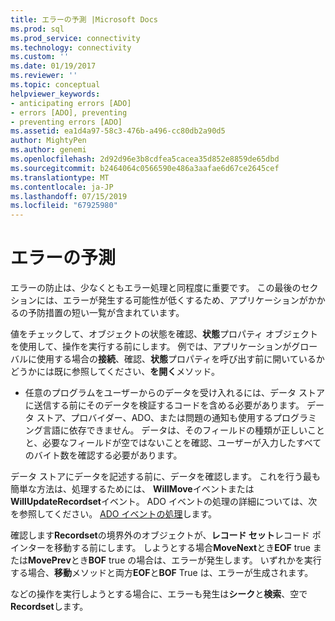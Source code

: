 ```yaml
---
title: エラーの予測 |Microsoft Docs
ms.prod: sql
ms.prod_service: connectivity
ms.technology: connectivity
ms.custom: ''
ms.date: 01/19/2017
ms.reviewer: ''
ms.topic: conceptual
helpviewer_keywords:
- anticipating errors [ADO]
- errors [ADO], preventing
- preventing errors [ADO]
ms.assetid: ea1d4a97-58c3-476b-a496-cc80db2a90d5
author: MightyPen
ms.author: genemi
ms.openlocfilehash: 2d92d96e3b8cdfea5cacea35d852e8859de65dbd
ms.sourcegitcommit: b2464064c0566590e486a3aafae6d67ce2645cef
ms.translationtype: MT
ms.contentlocale: ja-JP
ms.lasthandoff: 07/15/2019
ms.locfileid: "67925980"
---
```

# <a name="anticipating-errors"></a>エラーの予測
エラーの防止は、少なくともエラー処理と同程度に重要です。 この最後のセクションには、エラーが発生する可能性が低くするため、アプリケーションがかかるの予防措置の短い一覧が含まれています。  
  
 値をチェックして、オブジェクトの状態を確認、**状態**プロパティ オブジェクトを使用して、操作を実行する前にします。 例では、アプリケーションがグローバルに使用する場合の**接続**、確認、**状態**プロパティを呼び出す前に開いているかどうかには既に参照してください、**を開く**メソッド。  
  
-   任意のプログラムをユーザーからのデータを受け入れるには、データ ストアに送信する前にそのデータを検証するコードを含める必要があります。 データ ストア、プロバイダー、ADO、または問題の通知も使用するプログラミング言語に依存できません。 データは、そのフィールドの種類が正しいことと、必要なフィールドが空ではないことを確認、ユーザーが入力したすべてのバイト数を確認する必要があります。  
  
 データ ストアにデータを記述する前に、データを確認します。 これを行う最も簡単な方法は、処理するためには、 **WillMove**イベントまたは**WillUpdateRecordset**イベント。 ADO イベントの処理の詳細については、次を参照してください。 [ADO イベントの処理](../../../ado/guide/data/handling-ado-events.md)します。  
  
 確認します**Recordset**の境界外のオブジェクトが、**レコード セット**レコード ポインターを移動する前にします。 しようとする場合**MoveNext**とき**EOF** true または**MovePrev**とき**BOF** true の場合は、エラーが発生します。 いずれかを実行する場合、**移動**メソッドと両方**EOF**と**BOF** True は、エラーが生成されます。  
  
 などの操作を実行しようとする場合に、エラーも発生は**シーク**と**検索**、空で**Recordset**します。
